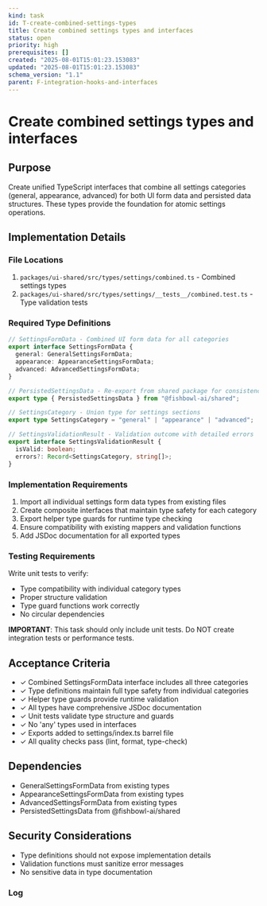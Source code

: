 ```yaml
---
kind: task
id: T-create-combined-settings-types
title: Create combined settings types and interfaces
status: open
priority: high
prerequisites: []
created: "2025-08-01T15:01:23.153083"
updated: "2025-08-01T15:01:23.153083"
schema_version: "1.1"
parent: F-integration-hooks-and-interfaces
---
```


# Create combined settings types and interfaces

## Purpose

Create unified TypeScript interfaces that combine all settings categories (general, appearance, advanced) for both UI form data and persisted data structures. These types provide the foundation for atomic settings operations.

## Implementation Details

### File Locations

1. `packages/ui-shared/src/types/settings/combined.ts` - Combined settings types
2. `packages/ui-shared/src/types/settings/__tests__/combined.test.ts` - Type validation tests

### Required Type Definitions

```typescript
// SettingsFormData - Combined UI form data for all categories
export interface SettingsFormData {
  general: GeneralSettingsFormData;
  appearance: AppearanceSettingsFormData;
  advanced: AdvancedSettingsFormData;
}

// PersistedSettingsData - Re-export from shared package for consistency
export type { PersistedSettingsData } from "@fishbowl-ai/shared";

// SettingsCategory - Union type for settings sections
export type SettingsCategory = "general" | "appearance" | "advanced";

// SettingsValidationResult - Validation outcome with detailed errors
export interface SettingsValidationResult {
  isValid: boolean;
  errors?: Record<SettingsCategory, string[]>;
}
```

### Implementation Requirements

1. Import all individual settings form data types from existing files
2. Create composite interfaces that maintain type safety for each category
3. Export helper type guards for runtime type checking
4. Ensure compatibility with existing mappers and validation functions
5. Add JSDoc documentation for all exported types

### Testing Requirements

Write unit tests to verify:

- Type compatibility with individual category types
- Proper structure validation
- Type guard functions work correctly
- No circular dependencies

**IMPORTANT**: This task should only include unit tests. Do NOT create integration tests or performance tests.

## Acceptance Criteria

- ✓ Combined SettingsFormData interface includes all three categories
- ✓ Type definitions maintain full type safety from individual categories
- ✓ Helper type guards provide runtime validation
- ✓ All types have comprehensive JSDoc documentation
- ✓ Unit tests validate type structure and guards
- ✓ No 'any' types used in interfaces
- ✓ Exports added to settings/index.ts barrel file
- ✓ All quality checks pass (lint, format, type-check)

## Dependencies

- GeneralSettingsFormData from existing types
- AppearanceSettingsFormData from existing types
- AdvancedSettingsFormData from existing types
- PersistedSettingsData from @fishbowl-ai/shared

## Security Considerations

- Type definitions should not expose implementation details
- Validation functions must sanitize error messages
- No sensitive data in type documentation

### Log
